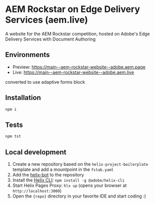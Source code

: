 # AEM Rockstar on Edge Delivery Services (aem.live)

A website for the AEM Rockstar competition, hosted on Adobe's Edge Delivery Services with Document Authoring

## Environments
- Preview: https://main--aem-rockstar-website--adobe.aem.page
- Live: https://main--aem-rockstar-website--adobe.aem.live

converted to use adaptive forms block

## Installation

```sh
npm i
```

## Tests

```sh
npm tst
```

## Local development

1. Create a new repository based on the `helix-project-boilerplate` template and add a mountpoint in the `fstab.yaml`
1. Add the [helix-bot](https://github.com/apps/helix-bot) to the repository
1. Install the [Helix CLI](https://github.com/adobe/helix-cli): `npm install -g @adobe/helix-cli`
1. Start Helix Pages Proxy: `hlx up` (opens your browser at `http://localhost:3000`)
1. Open the `{repo}` directory in your favorite IDE and start coding :)
